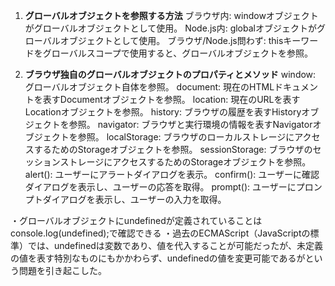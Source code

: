 1. **グローバルオブジェクトを参照する方法**
ブラウザ内: windowオブジェクトがグローバルオブジェクトとして使用。
Node.js内: globalオブジェクトがグローバルオブジェクトとして使用。
ブラウザ/Node.js問わず: thisキーワードをグローバルスコープで使用すると、グローバルオブジェクトを参照。

2. **ブラウザ独自のグローバルオブジェクトのプロパティとメソッド**
window: グローバルオブジェクト自体を参照。
document: 現在のHTMLドキュメントを表すDocumentオブジェクトを参照。
location: 現在のURLを表すLocationオブジェクトを参照。
history: ブラウザの履歴を表すHistoryオブジェクトを参照。
navigator: ブラウザと実行環境の情報を表すNavigatorオブジェクトを参照。
localStorage: ブラウザのローカルストレージにアクセスするためのStorageオブジェクトを参照。
sessionStorage: ブラウザのセッションストレージにアクセスするためのStorageオブジェクトを参照。
alert(): ユーザーにアラートダイアログを表示。
confirm(): ユーザーに確認ダイアログを表示し、ユーザーの応答を取得。
prompt(): ユーザーにプロンプトダイアログを表示し、ユーザーの入力を取得。

・グローバルオブジェクトにundefinedが定義されていることはconsole.log(undefined);で確認できる
・過去のECMAScript（JavaScriptの標準）では、undefinedは変数であり、値を代入することが可能だったが、未定義の値を表す特別なものにもかかわらず、undefinedの値を変更可能であるがという問題を引き起こした。
